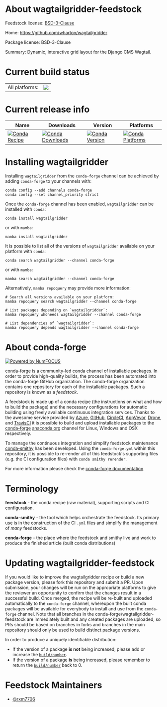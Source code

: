 About wagtailgridder-feedstock
==============================

Feedstock license: [BSD-3-Clause](https://github.com/conda-forge/wagtailgridder-feedstock/blob/main/LICENSE.txt)

Home: https://github.com/wharton/wagtailgridder

Package license: BSD-3-Clause

Summary: Dynamic, interactive grid layout for the Django CMS Wagtail.

Current build status
====================


<table><tr><td>All platforms:</td>
    <td>
      <a href="https://dev.azure.com/conda-forge/feedstock-builds/_build/latest?definitionId=21437&branchName=main">
        <img src="https://dev.azure.com/conda-forge/feedstock-builds/_apis/build/status/wagtailgridder-feedstock?branchName=main">
      </a>
    </td>
  </tr>
</table>

Current release info
====================

| Name | Downloads | Version | Platforms |
| --- | --- | --- | --- |
| [![Conda Recipe](https://img.shields.io/badge/recipe-wagtailgridder-green.svg)](https://anaconda.org/conda-forge/wagtailgridder) | [![Conda Downloads](https://img.shields.io/conda/dn/conda-forge/wagtailgridder.svg)](https://anaconda.org/conda-forge/wagtailgridder) | [![Conda Version](https://img.shields.io/conda/vn/conda-forge/wagtailgridder.svg)](https://anaconda.org/conda-forge/wagtailgridder) | [![Conda Platforms](https://img.shields.io/conda/pn/conda-forge/wagtailgridder.svg)](https://anaconda.org/conda-forge/wagtailgridder) |

Installing wagtailgridder
=========================

Installing `wagtailgridder` from the `conda-forge` channel can be achieved by adding `conda-forge` to your channels with:

```
conda config --add channels conda-forge
conda config --set channel_priority strict
```

Once the `conda-forge` channel has been enabled, `wagtailgridder` can be installed with `conda`:

```
conda install wagtailgridder
```

or with `mamba`:

```
mamba install wagtailgridder
```

It is possible to list all of the versions of `wagtailgridder` available on your platform with `conda`:

```
conda search wagtailgridder --channel conda-forge
```

or with `mamba`:

```
mamba search wagtailgridder --channel conda-forge
```

Alternatively, `mamba repoquery` may provide more information:

```
# Search all versions available on your platform:
mamba repoquery search wagtailgridder --channel conda-forge

# List packages depending on `wagtailgridder`:
mamba repoquery whoneeds wagtailgridder --channel conda-forge

# List dependencies of `wagtailgridder`:
mamba repoquery depends wagtailgridder --channel conda-forge
```


About conda-forge
=================

[![Powered by
NumFOCUS](https://img.shields.io/badge/powered%20by-NumFOCUS-orange.svg?style=flat&colorA=E1523D&colorB=007D8A)](https://numfocus.org)

conda-forge is a community-led conda channel of installable packages.
In order to provide high-quality builds, the process has been automated into the
conda-forge GitHub organization. The conda-forge organization contains one repository
for each of the installable packages. Such a repository is known as a *feedstock*.

A feedstock is made up of a conda recipe (the instructions on what and how to build
the package) and the necessary configurations for automatic building using freely
available continuous integration services. Thanks to the awesome service provided by
[Azure](https://azure.microsoft.com/en-us/services/devops/), [GitHub](https://github.com/),
[CircleCI](https://circleci.com/), [AppVeyor](https://www.appveyor.com/),
[Drone](https://cloud.drone.io/welcome), and [TravisCI](https://travis-ci.com/)
it is possible to build and upload installable packages to the
[conda-forge](https://anaconda.org/conda-forge) [anaconda.org](https://anaconda.org/)
channel for Linux, Windows and OSX respectively.

To manage the continuous integration and simplify feedstock maintenance
[conda-smithy](https://github.com/conda-forge/conda-smithy) has been developed.
Using the ``conda-forge.yml`` within this repository, it is possible to re-render all of
this feedstock's supporting files (e.g. the CI configuration files) with ``conda smithy rerender``.

For more information please check the [conda-forge documentation](https://conda-forge.org/docs/).

Terminology
===========

**feedstock** - the conda recipe (raw material), supporting scripts and CI configuration.

**conda-smithy** - the tool which helps orchestrate the feedstock.
                   Its primary use is in the construction of the CI ``.yml`` files
                   and simplify the management of *many* feedstocks.

**conda-forge** - the place where the feedstock and smithy live and work to
                  produce the finished article (built conda distributions)


Updating wagtailgridder-feedstock
=================================

If you would like to improve the wagtailgridder recipe or build a new
package version, please fork this repository and submit a PR. Upon submission,
your changes will be run on the appropriate platforms to give the reviewer an
opportunity to confirm that the changes result in a successful build. Once
merged, the recipe will be re-built and uploaded automatically to the
`conda-forge` channel, whereupon the built conda packages will be available for
everybody to install and use from the `conda-forge` channel.
Note that all branches in the conda-forge/wagtailgridder-feedstock are
immediately built and any created packages are uploaded, so PRs should be based
on branches in forks and branches in the main repository should only be used to
build distinct package versions.

In order to produce a uniquely identifiable distribution:
 * If the version of a package **is not** being increased, please add or increase
   the [``build/number``](https://docs.conda.io/projects/conda-build/en/latest/resources/define-metadata.html#build-number-and-string).
 * If the version of a package **is** being increased, please remember to return
   the [``build/number``](https://docs.conda.io/projects/conda-build/en/latest/resources/define-metadata.html#build-number-and-string)
   back to 0.

Feedstock Maintainers
=====================

* [@rxm7706](https://github.com/rxm7706/)

